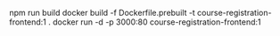 npm run build
docker build -f Dockerfile.prebuilt -t course-registration-frontend:1 .
docker run -d -p 3000:80 course-registration-frontend:1